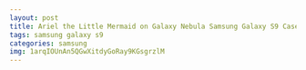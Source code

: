 ```yaml
---
layout: post
title: Ariel the Little Mermaid on Galaxy Nebula Samsung Galaxy S9 Case
tags: samsung galaxy s9
categories: samsung
img: 1arqIOUnAn5QGwXitdyGoRay9KGsgrzlM
---
```

